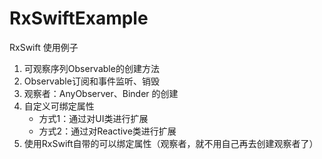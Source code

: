 # RxSwiftExample
RxSwift 使用例子

1. 可观察序列Observable的创建方法
2. Observable订阅和事件监听、销毁
3. 观察者：AnyObserver、Binder 的创建
4. 自定义可绑定属性
   - 方式1：通过对UI类进行扩展
   - 方式2：通过对Reactive类进行扩展
5. 使用RxSwift自带的可以绑定属性（观察者，就不用自己再去创建观察者了）
